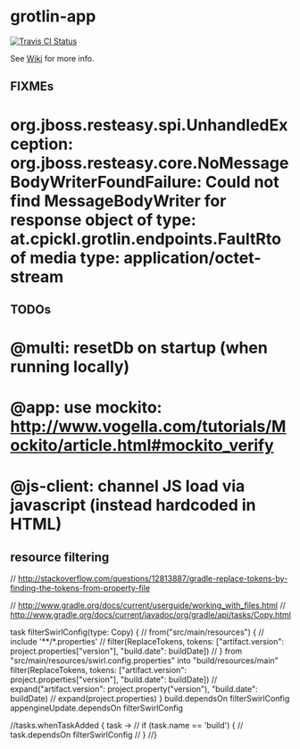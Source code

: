 grotlin-app
===========

[![Travis CI Status](https://travis-ci.org/christophpickl/grotlin-app.svg?branch=master)](https://travis-ci.org/christophpickl/grotlin-app)

See [Wiki](https://github.com/christophpickl/grotlin-app/wiki) for more info.

FIXMEs
-------
# org.jboss.resteasy.spi.UnhandledException: org.jboss.resteasy.core.NoMessageBodyWriterFoundFailure: Could not find MessageBodyWriter for response object of type: at.cpickl.grotlin.endpoints.FaultRto of media type: application/octet-stream

TODOs
-------
# @multi: resetDb on startup (when running locally)
# @app: use mockito: http://www.vogella.com/tutorials/Mockito/article.html#mockito_verify
# @js-client: channel JS load via javascript (instead hardcoded in HTML)



resource filtering
-------
// http://stackoverflow.com/questions/12813887/gradle-replace-tokens-by-finding-the-tokens-from-property-file

// http://www.gradle.org/docs/current/userguide/working_with_files.html
// http://www.gradle.org/docs/current/javadoc/org/gradle/api/tasks/Copy.html

task filterSwirlConfig(type: Copy) {
//    from("src/main/resources") {
//        include '**/*.properties'
//        filter(ReplaceTokens, tokens: ["artifact.version": project.properties["version"], "build.date": buildDate])
//    }
    from "src/main/resources/swirl.config.properties"
    into "build/resources/main"
    filter(ReplaceTokens, tokens: ["artifact.version": project.properties["version"], "build.date": buildDate])
//    expand("artifact.version": project.property("version"), "build.date": buildDate)
//    expand(project.properties)
}
build.dependsOn filterSwirlConfig
appengineUpdate.dependsOn filterSwirlConfig


//tasks.whenTaskAdded { task ->
//    if (task.name == 'build') {
//        task.dependsOn filterSwirlConfig
//    }
//}
